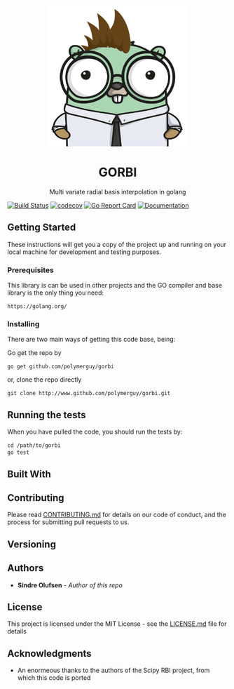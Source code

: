 
<!-- PROJECT LOGO -->
<br />
<p align="center">
  <a href="https://github.com/othneildrew/Best-README-Template">
    <img src="./docs/gopher.png" alt="Logo" width="320" height="320">
  </a>

  <h1 align="center">GORBI</h1>

  <p align="center">
Multi variate radial basis interpolation in golang

  </p>
</p>


[![Build Status](https://travis-ci.org/PolymerGuy/gorbi.svg?branch=master)](https://travis-ci.org/PolymerGuy/gorbi)
[![codecov](https://codecov.io/gh/PolymerGuy/gorbi/branch/master/graph/badge.svg)](https://codecov.io/gh/PolymerGuy/gorbi)
[![Go Report Card](https://goreportcard.com/badge/github.com/PolymerGuy/gorbi)](https://goreportcard.com/report/github.com/PolymerGuy/gorbi)
[![Documentation](https://godoc.org/github.com/PolymerGuy/gorbi?status.svg)](http://godoc.org/github.com/PolymerGuy/gorbi)

## Getting Started
These instructions will get you a copy of the project up and running on your local machine for development and testing purposes.


### Prerequisites

This library is can be used in other projects and the GO compiler and base library is the only thing you need:

```
https://golang.org/
```

### Installing

There are two main ways of getting this code base, being:
 
Go get the repo by
```
go get github.com/polymerguy/gorbi
```
or, clone the repo directly

```
git clone http://www.github.com/polymerguy/gorbi.git
```


## Running the tests

When you have pulled the code, you should run the tests by:
```
cd /path/to/gorbi
go test
```

## Built With


## Contributing

Please read [CONTRIBUTING.md](https://www.) for details on our code of conduct, and the process for submitting pull requests to us.

## Versioning


## Authors

* **Sindre Olufsen** - *Author of this repo* 


## License

This project is licensed under the MIT License - see the [LICENSE.md](LICENSE.md) file for details

## Acknowledgments

* An enormeous thanks to the authors of the Scipy RBI project, from which this code is ported



[license-url]: https://choosealicense.com/licenses/mit